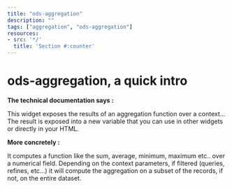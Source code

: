 ```yaml
---
title: "ods-aggregation"
description: ""
tags: ["aggregation", "ods-aggregation"]
resources:
- src: '*/'
  title: 'Section #:counter'
---
```


# ods-aggregation, a quick intro

**The technical documentation says :**

This widget exposes the results of an aggregation function over a context... The result is exposed into a new variable that you can use in other widgets or directly in your HTML.

**More concretely :**

It computes a function like the sum, average, minimum, maximum etc.. over a numerical field. Depending on the context parameters, if filtered (queries, refines, etc...) it will compute the aggregation on a subset of the records, if not, on the entire dataset.


